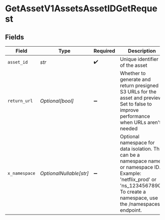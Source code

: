 # GetAssetV1AssetsAssetIDGetRequest


## Fields

| Field                                                                                                                                                                                 | Type                                                                                                                                                                                  | Required                                                                                                                                                                              | Description                                                                                                                                                                           | Example                                                                                                                                                                               |
| ------------------------------------------------------------------------------------------------------------------------------------------------------------------------------------- | ------------------------------------------------------------------------------------------------------------------------------------------------------------------------------------- | ------------------------------------------------------------------------------------------------------------------------------------------------------------------------------------- | ------------------------------------------------------------------------------------------------------------------------------------------------------------------------------------- | ------------------------------------------------------------------------------------------------------------------------------------------------------------------------------------- |
| `asset_id`                                                                                                                                                                            | *str*                                                                                                                                                                                 | :heavy_check_mark:                                                                                                                                                                    | Unique identifier of the asset                                                                                                                                                        | ast_123                                                                                                                                                                               |
| `return_url`                                                                                                                                                                          | *Optional[bool]*                                                                                                                                                                      | :heavy_minus_sign:                                                                                                                                                                    | Whether to generate and return presigned S3 URLs for the asset and preview. Set to false to improve performance when URLs aren't needed                                               | true                                                                                                                                                                                  |
| `x_namespace`                                                                                                                                                                         | *OptionalNullable[str]*                                                                                                                                                               | :heavy_minus_sign:                                                                                                                                                                    | Optional namespace for data isolation. This can be a namespace name or namespace ID. Example: 'netflix_prod' or 'ns_1234567890'. To create a namespace, use the /namespaces endpoint. |                                                                                                                                                                                       |